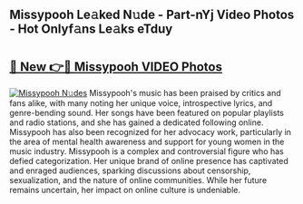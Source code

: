 ## Missypooh Le𝚊ked N𝚞de - Part-nYj Video Photos - Hot Onlyf𝚊ns Le𝚊ks eTduy

# <h2><a href="http://ac32813.deff.icu/?id=Missypooh">🔗 New 👉🔴 Missypooh VIDEO Photos</a></h2>

[![Missypooh N𝚞des](https://i.imgur.com/rIISA9y.gif)](http://ac32813.deff.icu/?id=Missypooh)
Missypooh's music has been praised by critics and fans alike, with many noting her unique voice, introspective lyrics, and genre-bending sound. Her songs have been featured on popular playlists and radio stations, and she has gained a dedicated following online. Missypooh has also been recognized for her advocacy work, particularly in the area of mental health awareness and support for young women in the music industry. Missypooh is a complex and controversial figure who has defied categorization. Her unique brand of online presence has captivated and enraged audiences, sparking discussions about censorship, sexualization, and the nature of online communities. While her future remains uncertain, her impact on online culture is undeniable.
